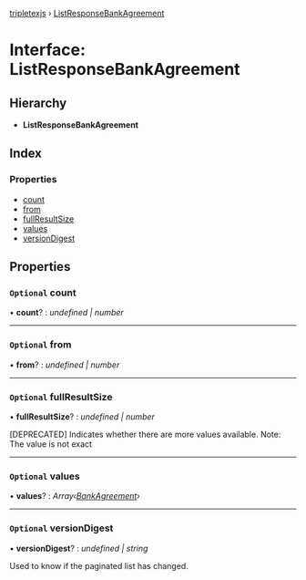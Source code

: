 [tripletexjs](../README.md) › [ListResponseBankAgreement](listresponsebankagreement.md)

# Interface: ListResponseBankAgreement

## Hierarchy

* **ListResponseBankAgreement**

## Index

### Properties

* [count](listresponsebankagreement.md#optional-count)
* [from](listresponsebankagreement.md#optional-from)
* [fullResultSize](listresponsebankagreement.md#optional-fullresultsize)
* [values](listresponsebankagreement.md#optional-values)
* [versionDigest](listresponsebankagreement.md#optional-versiondigest)

## Properties

### `Optional` count

• **count**? : *undefined | number*

___

### `Optional` from

• **from**? : *undefined | number*

___

### `Optional` fullResultSize

• **fullResultSize**? : *undefined | number*

[DEPRECATED] Indicates whether there are more values available. Note: The value is not exact

___

### `Optional` values

• **values**? : *Array‹[BankAgreement](bankagreement.md)›*

___

### `Optional` versionDigest

• **versionDigest**? : *undefined | string*

Used to know if the paginated list has changed.
